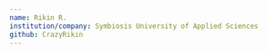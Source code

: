 ```yaml
---
name: Rikin R.
institution/company: Symbiosis University of Applied Sciences
github: CrazyRikin
---
```

